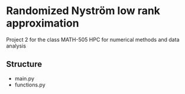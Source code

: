 # Randomized Nyström low rank approximation

Project 2 for the class MATH-505 HPC for numerical methods and data analysis

## Structure 

- main.py
- functions.py


